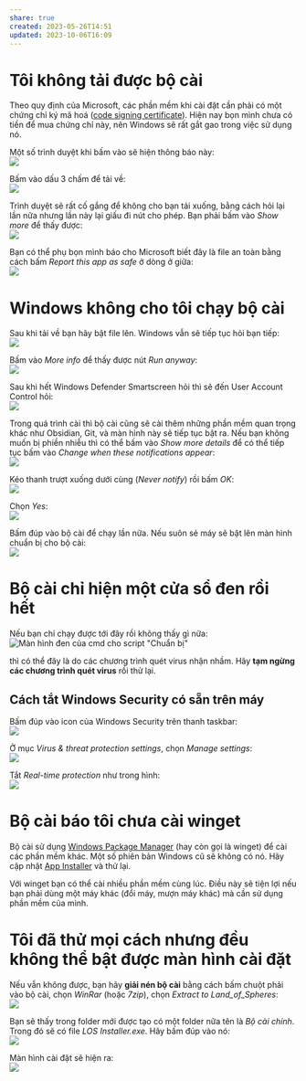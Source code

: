 ```yaml
---
share: true
created: 2023-05-26T14:51
updated: 2023-10-06T16:09
---
```

# Tôi không tải được bộ cài
Theo quy định của Microsoft, các phần mềm khi cài đặt cần phải có một chứng chỉ ký mã hoá ([code signing certificate](https://www.youtube.com/watch?v=K98SSsKfcNs)). Hiện nay bọn mình chưa có tiền để mua chứng chỉ này, nên Windows sẽ rất gắt gao trong việc sử dụng nó. 

Một số trình duyệt khi bấm vào sẽ hiện thông báo này:  
![](https://i.imgur.com/apKjHxym.png) 

Bấm vào dấu 3 chấm để tải về:  
![](https://i.imgur.com/uJ4oa8bm.png) 

Trình duyệt sẽ rất cố gắng để không cho bạn tải xuống, bằng cách hỏi lại lần nữa nhưng lần này lại giấu đi nút cho phép. Bạn phải bấm vào *Show more* để thấy được:  
![](https://i.imgur.com/6cQcAGYm.png) 

Bạn có thể phụ bọn mình báo cho Microsoft biết đây là file an toàn bằng cách bấm *Report this app as safe* ở dòng ở giữa:  
![](https://i.imgur.com/3qAR3KQm.png) 

# Windows không cho tôi chạy bộ cài
Sau khi tải về bạn hãy bật file lên. Windows vẫn sẽ tiếp tục hỏi bạn tiếp:  
![](https://i.imgur.com/gWyTfdbm.png) 

Bấm vào *More info* để thấy được nút *Run anyway*:  
![](https://i.imgur.com/SAzsiVXm.png) 

Sau khi hết Windows Defender Smartscreen hỏi thì sẽ đến User Account Control hỏi:  
![](https://i.imgur.com/SPwOzSH.png)

Trong quá trình cài thì bộ cài cũng sẽ cài thêm những phần mềm quan trọng khác như Obsidian, Git, và màn hình này sẽ tiếp tục bật ra. Nếu bạn không muốn bị phiền nhiễu thì có thể bấm vào *Show more details* để có thể tiếp tục bấm vào *Change when these notifications appear*:  
![](https://i.imgur.com/WVL0aBz.png)

Kéo thanh trượt xuống dưới cùng (*Never notify*) rồi bấm *OK*:  
![](https://i.imgur.com/ekX1nsZ.png) 

Chọn *Yes*:  
![](https://i.imgur.com/gIE83ar.png)

Bấm đúp vào bộ cài để chạy lần nữa. Nếu suôn sẻ máy sẽ bật lên màn hình chuẩn bị cho bộ cài:  
![](https://i.imgur.com/b2t0jLK.png) 


# Bộ cài chỉ hiện một cửa sổ đen rồi hết
Nếu bạn chỉ chạy được tới đây rồi không thấy gì nữa:  
![Màn hình đen của cmd cho script "Chuẩn bị"](https://i.imgur.com/ovgzl6K.png)

thì có thể đây là do các chương trình quét virus nhận nhầm. Hãy **tạm ngừng các chương trình quét virus** rồi thử lại. 

## Cách tắt Windows Security có sẵn trên máy
Bấm đúp vào icon của Windows Security trên thanh taskbar:  
![](https://winaero.com/blog/wp-content/uploads/2017/03/Windows-Defender-Security-Center-icon.png) 

Ở mục *Virus & threat protection settings*, chọn *Manage settings*:  
![](https://i.imgur.com/yrwjMLLm.png) 

Tắt *Real-time protection* như trong hình:  
![](https://i.imgur.com/FszcWF6m.png) 

# Bộ cài báo tôi chưa cài winget
Bộ cài sử dụng [Windows Package Manager](https://xuanthulab.net/su-dung-winget-tai-va-cai-dat-ung-dung-tren-windows.html "Sử dụng winget tải và cài đặt ứng dụng trên Windows") (hay còn gọi là winget) để cài các phần mềm khác. Một số phiên bản Windows cũ sẽ không có nó. Hãy cập nhật [App Installer](https://apps.microsoft.com/store/detail/tr%C3%ACnh-c%C3%A0i-%C4%91%E1%BA%B7t-%E1%BB%A9ng-d%E1%BB%A5ng/9NBLGGH4NNS1) và thử lại.

Với winget bạn có thể cài nhiều phần mềm cùng lúc. Điều này sẽ tiện lợi nếu bạn phải dùng một máy khác (đổi máy, mượn máy khác) mà cần sử dụng phần mềm của mình.

# Tôi đã thử mọi cách nhưng đều không thể bật được màn hình cài đặt
Nếu vẫn không được, bạn hãy **giải nén bộ cài** bằng cách bấm chuột phải vào bộ cài, chọn *WinRar* (hoặc *7zip*), chọn *Extract to Land_of_Spheres*:  
![](https://i.imgur.com/vtj27x6m.png) 

Bạn sẽ thấy trong folder mới được tạo có một folder nữa tên là *Bộ cài chính*. Trong đó sẽ có file *LOS Installer.exe*. Hãy bấm đúp vào nó:  
![](https://i.imgur.com/U55ymPvm.png) 

Màn hình cài đặt sẽ hiện ra:  
![](https://i.imgur.com/e3iB6N3l.png)
